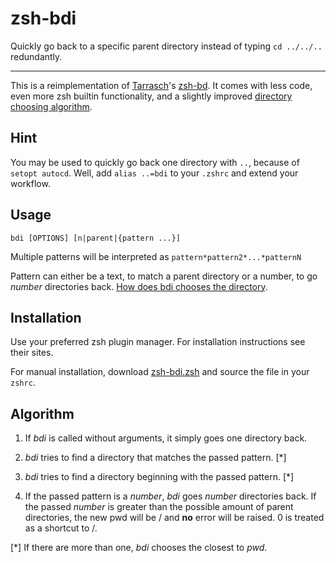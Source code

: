 # zsh-bdi

Quickly go back to a specific parent directory instead of typing `cd ../../..` redundantly.

---

This is a reimplementation of [Tarrasch](https://github.com/Tarrasch)'s [zsh-bd](https://github.com/Tarrasch/zsh-bd).
It comes with less code,  even more zsh builtin functionality, and a slightly improved [directory choosing algorithm](#algorithm).


## Hint

You may be used to quickly go back one directory with `..`, because of `setopt autocd`.
Well, add `alias ..=bdi` to your `.zshrc` and extend your workflow.


## Usage

`bdi [OPTIONS] [n|parent|{pattern ...}]`

Multiple patterns will be interpreted as `pattern*pattern2*...*patternN`

Pattern can either be a text, to match a parent directory or a number, to go _number_ directories back. [How does bdi chooses the directory](#algorithm).


## Installation

Use your preferred zsh plugin manager. For installation instructions see their sites.

For manual installation, download [zsh-bdi.zsh](./zsh-bdi.zsh) and source the file in your `zshrc`.

## Algorithm

1. If _bdi_ is called without arguments, it simply goes one directory back.

2. _bdi_ tries to find a directory that matches the passed pattern. [\*]

3. _bdi_ tries to find a directory beginning with the passed pattern. [\*]

4. If the passed pattern is a _number_, _bdi_ goes _number_ directories back.  If the passed _number_ is greater than the possible amount of parent directories, the new pwd will be / and **no** error will be raised. 0 is treated as a shortcut to /.

[\*] If there are more than one, _bdi_ chooses the closest to _pwd_.
